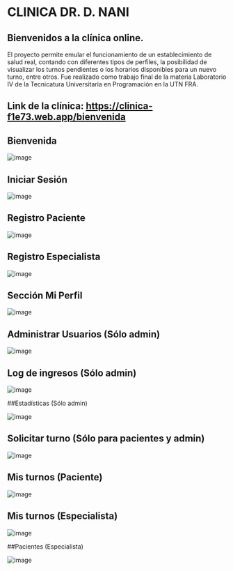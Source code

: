 # CLINICA DR. D. NANI

## Bienvenidos a la clínica online.
El proyecto permite emular el funcionamiento de un establecimiento de salud real, contando con diferentes tipos de perfiles, la posibilidad de visualizar los turnos pendientes o los horarios disponibles para un nuevo turno, entre otros.
Fue realizado como trabajo final de la materia Laboratorio IV de la Tecnicatura Universitaria en Programación en la UTN FRA.

## Link de la clínica: https://clinica-f1e73.web.app/bienvenida

## Bienvenida

![image](https://github.com/renatonani/tp_final_laboiv/assets/98593040/3caec8e9-3428-4348-9cde-91857b756c55)

## Iniciar Sesión

![image](https://github.com/renatonani/tp_final_laboiv/assets/98593040/b182cab3-5c29-494f-aab0-f171f385834e)

## Registro Paciente

![image](https://github.com/renatonani/tp_final_laboiv/assets/98593040/dba1b778-f86e-49de-8380-d18b49fe2496)

## Registro Especialista

![image](https://github.com/renatonani/tp_final_laboiv/assets/98593040/81881165-4c89-4c3f-a53d-9cdc1d86ab64)

## Sección Mi Perfil

![image](https://github.com/renatonani/tp_final_laboiv/assets/98593040/aafa08ae-a751-4a38-872e-e7a70b06940c)

## Administrar Usuarios (Sólo admin)

![image](https://github.com/renatonani/tp_final_laboiv/assets/98593040/7b789283-d39c-4211-9ed0-aa8cff72cbae)

## Log de ingresos (Sólo admin)

![image](https://github.com/renatonani/tp_final_laboiv/assets/98593040/d31d423c-400e-4bc5-be73-65acea087100)

##Estadísticas (Sólo admin)

![image](https://github.com/renatonani/tp_final_laboiv/assets/98593040/9c8f49d7-8a94-4f8b-9006-29d035151a7e)

## Solicitar turno (Sólo para pacientes y admin)

![image](https://github.com/renatonani/tp_final_laboiv/assets/98593040/4b0faec1-071c-46b4-98cc-e18c6cbbf8b8)

## Mis turnos (Paciente)

![image](https://github.com/renatonani/tp_final_laboiv/assets/98593040/61ce3b43-470d-461d-a4bf-dcf891a1be49)

## Mis turnos (Especialista)

![image](https://github.com/renatonani/tp_final_laboiv/assets/98593040/b3b9f247-136e-4ccc-bd98-de06bb163cf0)

##Pacientes (Especialista)

![image](https://github.com/renatonani/tp_final_laboiv/assets/98593040/5ba58149-c5e7-446b-ae26-a5ee833a2639)


